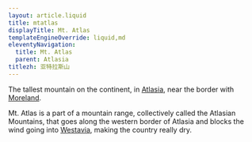 ```yaml
---
layout: article.liquid
title: mtatlas
displayTitle: Mt. Atlas
templateEngineOverride: liquid,md
eleventyNavigation:
  title: Mt. Atlas
  parent: Atlasia
titlezh: 亚特拉斯山
---
```


The tallest mountain on the continent, in [Atlasia](/world/atlasia/), near the border with [Moreland](/world/moreland/).

Mt. Atlas is a part of a mountain range, collectively called the Atlasian Mountains, that goes along the western border of Atlasia and blocks the wind going into [Westavia](/world/westavia/), making the country really dry.
